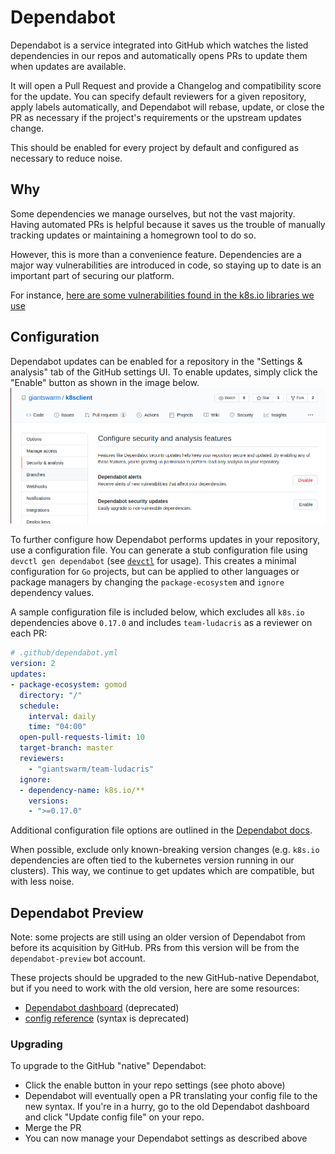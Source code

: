 # Dependabot

Dependabot is a service integrated into GitHub which watches the listed dependencies in
our repos and automatically opens PRs to update them when updates are available.

It will open a Pull Request and provide a Changelog and compatibility score for the update.
You can specify default reviewers for a given repository, apply labels automatically,
and Dependabot will rebase, update, or close the PR as necessary if the project's requirements
or the upstream updates change.

This should be enabled for every project by default and configured as necessary to reduce noise.

## Why

Some dependencies we manage ourselves, but not the vast majority.
Having automated PRs is helpful because it saves us the trouble of manually tracking updates
or maintaining a homegrown tool to do so.

However, this is more than a convenience feature.
Dependencies are a major way vulnerabilities are introduced in code, so staying up to date
is an important part of securing our platform.

For instance, [here are some vulnerabilities found in the k8s.io libraries we use](https://snyk.io/vuln/search?type=golang&q=k8s.io)

## Configuration

Dependabot updates can be enabled for a repository in the "Settings & analysis" tab of the GitHub settings UI.
To enable updates, simply click the "Enable" button as shown in the image below.
![](dependabot/dependabot-enable.png)

To further configure how Dependabot performs updates in your repository, use a configuration file.
You can generate a stub configuration file using `devctl gen dependabot` (see [`devctl`](https://github.com/giantswarm/devctl) for usage).
This creates a minimal configuration for `Go` projects, but can be applied to other languages or package managers by changing the `package-ecosystem` and `ignore` dependency values.

A sample configuration file is included below, which excludes all `k8s.io` dependencies above `0.17.0` and includes `team-ludacris` as a reviewer on each PR:

```yml
# .github/dependabot.yml
version: 2
updates:
- package-ecosystem: gomod
  directory: "/"
  schedule:
    interval: daily
    time: "04:00"
  open-pull-requests-limit: 10
  target-branch: master
  reviewers:
    - "giantswarm/team-ludacris"
  ignore:
  - dependency-name: k8s.io/**
    versions:
    - ">=0.17.0"
```

Additional configuration file options are outlined in the [Dependabot docs](https://docs.github.com/en/github/administering-a-repository/keeping-your-dependencies-updated-automatically).

When possible, exclude only known-breaking version changes (e.g. `k8s.io` dependencies are often tied to the kubernetes version running in our clusters).
This way, we continue to get updates which are compatible, but with less noise.

## Dependabot Preview

Note: some projects are still using an older version of Dependabot from before its acquisition by GitHub.
PRs from this version will be from the `dependabot-preview` bot account.

These projects should be upgraded to the new GitHub-native Dependabot, but if you need to work with the old version, here are some resources:

- [Dependabot dashboard](https://app.dependabot.com/accounts/giantswarm/) (deprecated)
- [config reference](https://dependabot.com/docs/config-file/) (syntax is deprecated)

### Upgrading

To upgrade to the GitHub "native" Dependabot:

- Click the enable button in your repo settings (see photo above)
- Dependabot will eventually open a PR translating your config file to the new syntax. If you're in a hurry, go to the old Dependabot dashboard and click "Update config file" on your repo.
- Merge the PR
- You can now manage your Dependabot settings as described above
